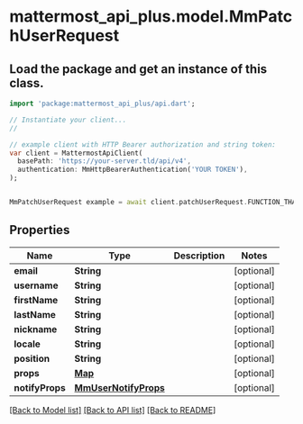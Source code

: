 # mattermost_api_plus.model.MmPatchUserRequest

## Load the package and get an instance of this class.
```dart
import 'package:mattermost_api_plus/api.dart';

// Instantiate your client...
//

// example client with HTTP Bearer authorization and string token:
var client = MattermostApiClient(
  basePath: 'https://your-server.tld/api/v4',
  authentication: MmHttpBearerAuthentication('YOUR TOKEN'),
);


MmPatchUserRequest example = await client.patchUserRequest.FUNCTION_THAT_RETURNS_THIS_CLASS();

```

## Properties
Name | Type | Description | Notes
------------ | ------------- | ------------- | -------------
**email** | **String** |  | [optional] 
**username** | **String** |  | [optional] 
**firstName** | **String** |  | [optional] 
**lastName** | **String** |  | [optional] 
**nickname** | **String** |  | [optional] 
**locale** | **String** |  | [optional] 
**position** | **String** |  | [optional] 
**props** | [**Map**](.md) |  | [optional] 
**notifyProps** | [**MmUserNotifyProps**](MmUserNotifyProps.md) |  | [optional] 

[[Back to Model list]](../GENERATED_README.md#documentation-for-models) [[Back to API list]](../GENERATED_README.md#documentation-for-api-endpoints) [[Back to README]](../GENERATED_README.md)


